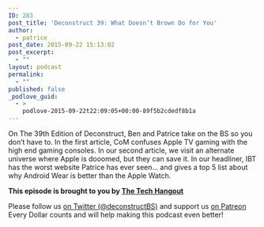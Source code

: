 ```yaml
---
ID: 283
post_title: 'Deconstruct 39: What Doesn’t Brown Do for You'
author:
  - patrice
post_date: 2015-09-22 15:13:02
post_excerpt:
  - ""
layout: podcast
permalink:
  - ""
published: false
_podlove_guid:
  - >
    podlove-2015-09-22t22:09:05+00:00-89f5b2cdedf8b1a
---
```

On The 39th Edition of Deconstruct, Ben and Patrice take on the BS so you don’t have to.  In the first article, CoM confuses Apple TV gaming with the high end gaming consoles.  In our second article, we visit an alternate universe where Apple is dooomed, but they can save it.  In our headliner, IBT has the worst website Patrice has ever seen… and gives a top 5 list about why Android Wear is better than the Apple Watch.

**This episode is brought to you by [The Tech Hangout](http://thetechhangout.com)**

Please follow us [on Twitter (@deconstructBS)](http://twitter.com/deconstructBS) and support us [on Patreon](http://patreon.com/deconstruct") Every Dollar counts and will help making this podcast even better!